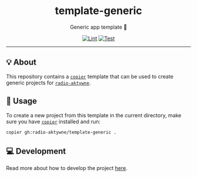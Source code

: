 <h1 align="center">template-generic</h1>

<div align="center">

Generic app template 👤

[![Lint](https://github.com/radio-aktywne/template-generic/actions/workflows/lint.yaml/badge.svg)](https://github.com/radio-aktywne/template-generic/actions/workflows/lint.yaml)
[![Test](https://github.com/radio-aktywne/template-generic/actions/workflows/test.yaml/badge.svg)](https://github.com/radio-aktywne/template-generic/actions/workflows/test.yaml)

</div>

---

## 💡 About

This repository contains a [`copier`](https://copier.readthedocs.io) template
that can be used to create generic projects for
[`radio-aktywne`](https://github.com/radio-aktywne).

## 📜 Usage

To create a new project from this template in the current directory,
make sure you have [`copier`](https://copier.readthedocs.io) installed and run:

```sh
copier gh:radio-aktywne/template-generic .
```

## 💻 Development

Read more about how to develop the project
[here](https://github.com/radio-aktywne/template-generic/blob/main/CONTRIBUTING.md).
